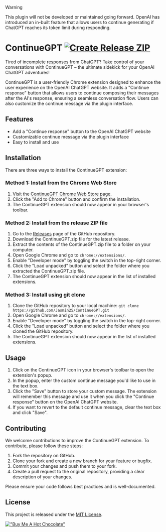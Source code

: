 > [!WARNING]
> This plugin will not be developed or maintained going forward. OpenAI has introduced an in-built feature that allows users to continue generating if ChatGPT reaches its token limit during responding. 

# ContinueGPT [![Create Release ZIP](https://github.com/Jasmin25/ContinueGPT/actions/workflows/create-release-zip.yml/badge.svg)](https://github.com/Jasmin25/ContinueGPT/actions/workflows/create-release-zip.yml)

Tired of incomplete responses from ChatGPT? Take control of your conversations with ContinueGPT – the ultimate sidekick for your OpenAI ChatGPT adventures!

ContinueGPT is a user-friendly Chrome extension designed to enhance the user experience on the OpenAI ChatGPT website. It adds a "Continue response" button that allows users to continue composing their messages after the AI's response, ensuring a seamless conversation flow. Users can also customize the continue message via the plugin interface.

## Features

- Add a "Continue response" button to the OpenAI ChatGPT website
- Customizable continue message via the plugin interface
- Easy to install and use

## Installation

There are three ways to install the ContinueGPT extension:

### Method 1: Install from the Chrome Web Store
1. Visit the [ContinueGPT Chrome Web Store page](https://chrome.google.com/webstore/detail/continuegpt/cgenajjinoaadpejdioamfjbaienjkdi).
2. Click the "Add to Chrome" button and confirm the installation.
3. The ContinueGPT extension should now appear in your browser's toolbar.

### Method 2: Install from the release ZIP file
1. Go to the [Releases](https://github.com/Jasmin25/ContinueGPT/releases) page of the GitHub repository.
2. Download the ContinueGPT.zip file for the latest release.
3. Extract the contents of the ContinueGPT.zip file to a folder on your computer.
4. Open Google Chrome and go to `chrome://extensions/`.
5. Enable "Developer mode" by toggling the switch in the top-right corner.
6. Click the "Load unpacked" button and select the folder where you extracted the ContinueGPT.zip file.
7. The ContinueGPT extension should now appear in the list of installed extensions.

### Method 3: Install using git clone
1. Clone the GitHub repository to your local machine:
    ```git clone https://github.com/Jasmin25/ContinueGPT.git```
2. Open Google Chrome and go to `chrome://extensions/`. 
3. Enable "Developer mode" by toggling the switch in the top-right corner.
4. Click the "Load unpacked" button and select the folder where you cloned the GitHub repository.
5. The ContinueGPT extension should now appear in the list of installed extensions.

## Usage

1. Click on the ContinueGPT icon in your browser's toolbar to open the extension's popup.
2. In the popup, enter the custom continue message you'd like to use in the text box.
3. Click the "Save" button to store your custom message. The extension will remember this message and use it when you click the "Continue response" button on the OpenAI ChatGPT website.
4. If you want to revert to the default continue message, clear the text box and click "Save".

## Contributing

We welcome contributions to improve the ContinueGPT extension. To contribute, please follow these steps:

1. Fork the repository on GitHub.
2. Clone your fork and create a new branch for your feature or bugfix.
3. Commit your changes and push them to your fork.
4. Create a pull request to the original repository, providing a clear description of your changes.

Please ensure your code follows best practices and is well-documented.

## License

This project is released under the [MIT License](./LICENSE).

[!["Buy Me A Hot Chocolate"](https://www.buymeacoffee.com/assets/img/custom_images/orange_img.png)](https://www.buymeacoffee.com/jasminshah)
